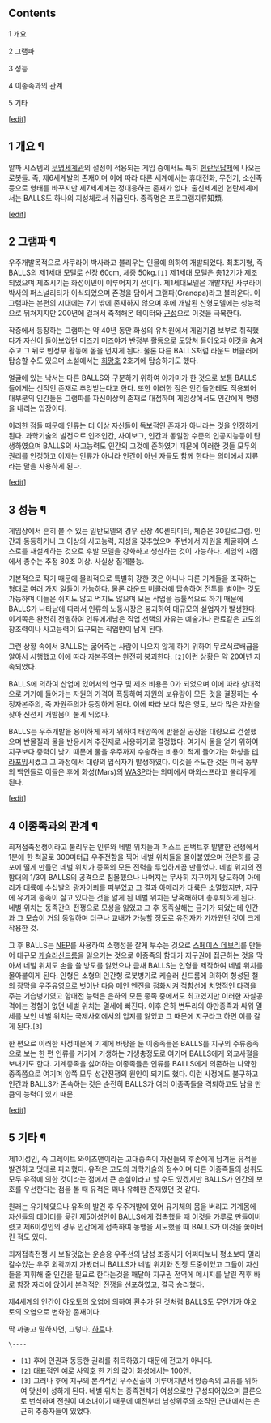 ## Contents

    

1 개요

2 그램파

3 성능

4 이종족과의 관계

5 기타

[[edit](http://rigvedawiki.net/r1/wiki.php/BALLS?action=edit&section=1)]

## 1 개요 ¶

알파 시스템의 [무명세계관](%EB%AC%B4%EB%AA%85%EC%84%B8%EA%B3%84%EA%B4%80.md)의 설정이 적용되는
게임 중에서도 특히 [현란무답제](%ED%98%84%EB%9E%80%EB%AC%B4%EB%8B%B5%EC%A0%9C.md)에 나오는
로봇들. 즉, 제6세계발의 존재이며 이에 따라 다른 세계에서는 휴대전화, 무전기, 소신족등으로 형태를 바꾸지만 제7세계에는 정대응하는 존재가
없다. 출신세계인 현란세계에서는 BALLS도 하나의 지성체로서 취급된다. 종족명은 프로그램지류知類.

[[edit](http://rigvedawiki.net/r1/wiki.php/BALLS?action=edit&section=2)]

## 2 그램파 ¶

우주개발목적으로 사쿠라이 박사라고 불리우는 인물에 의하여 개발되었다. 최초기형, 즉 BALLS의 제1세대 모델로 신장 60cm, 체중
50kg.`[1]` 제1세대 모델은 총12기가 제조되었으며 제조시기는 화성이민이 이루어지기 전이다. 제1세대모델은 개발자인 사쿠라이 박사의
퍼스널리티가 이식되었으며 존경을 담아서 그램파(Grandpa)라고 불리운다. 이 그램파는 본편의 시대에는 7기 밖에 존재하지 않으며 후에
개발된 신형모델에는 성능적으로 뒤쳐지지만 200년에 걸쳐서 축척해온 데이터와 [근성](%EA%B7%BC%EC%84%B1.md)으로
이것을 극복한다.

  

작중에서 등장하는 그램파는 약 40년 동안 화성의 유치원에서 게임기겸 보부로 취직했다가 자신이 돌아보았던 미즈키 미즈야가 반정부 활동으로
도망쳐 들어오자 이것을 숨겨주고 그 뒤로 반정부 활동에 몸을 던지게 된다. 물론 다른 BALLS처럼 라운드 버클러에 탑승할 수도 있으며
소설에서는 [희망호](%ED%9D%AC%EB%A7%9D%ED%98%B8.md) 2호기에 탑승하기도 했다.

  

얼굴에 있는 낙서는 다른 BALLS와 구분하기 위하여 야가미가 한 것으로 보통 BALLS들에게는 신적인 존재로 추앙받는다고 한다. 또한
이러한 점은 인간들한테도 적용되어 대부분의 인간들은 그램파를 자신이상의 존재로 대접하며 게임상에서도 인간에게 명령을 내리는 입장이다.

  

이러한 점들 때문에 인류는 더 이상 자신들이 독보적인 존재가 아니라는 것을 인정하게 된다. 과학기술의 발전으로 인조인간, 사이보그, 인간과
동일한 수준의 인공지능등이 탄생하였으며 BALLS의 사고능력도 인간의 그것에 준하였기 때문에 이러한 것들 모두의 권리를 인정하고 이제는
인류가 아니라 인간이 아닌 자들도 함께 한다는 의미에서 지류라는 말을 사용하게 된다.

[[edit](http://rigvedawiki.net/r1/wiki.php/BALLS?action=edit&section=3)]

## 3 성능 ¶

게임상에서 흔히 볼 수 있는 일반모델의 경우 신장 40센티미터, 체중은 30킬로그램. 인간과 동등하거나 그 이상의 사고능력, 지성을
갖추었으며 주변에서 자원을 채굴하여 스스로를 재설계하는 것으로 후발 모델을 강화하고 생산하는 것이 가능하다. 게임의 시점에서 총수는 추정
80조 이상. 사실상 집계불능.

  

기본적으로 작기 때문에 물리적으로 특별히 강한 것은 아니나 다른 기계들을 조작하는 형태로 여러 가지 일들이 가능하다. 물론 라운드 버클러에
탑승하여 전투를 벌이는 것도 가능하며 이들은 쉬지도 않고 먹지도 않으며 모든 작업을 능률적으로 하기 때문에 BALLS가 나타남에 따라서
인류의 노동시장은 붕괴하여 대규모의 실업자가 발생한다. 이계쪽은 완전히 전멸하여 인류에게남은 직업 선택의 자유는 예술가나 관료같은 고도의
창조력이나 사고능력이 요구되는 직업만이 남게 된다.

  

그런 상황 속에서 BALLS는 굶어죽는 사람이 나오지 않게 하기 위하여 무료식료배급을 알아서 시행했고 이에 따라 자본주의는 완전히 붕괴한다.
`[2]`이런 상황은 약 20여년 지속되었다.

  

BALLS에 의하여 산업에 있어서의 연구 및 제조 비용은 0가 되었으며 이에 따라 상대적으로 거기에 들어가는 자원의 가격이 폭등하여 자원의
보유량이 모든 것을 결정하는 수정자본주의, 즉 자원주의가 등장하게 된다. 이에 따라 보다 많은 영토, 보다 많은 자원을 찾아 신천지 개발붐이
불게 되었다.

  

BALLS는 우주개발을 용이하게 하기 위하여 태양쪽에 반물질 공장을 대량으로 건설했으며 반물질과 물을 반응시켜 추진제로 사용하기로 결정했다.
여기서 물을 얻기 위하여 지구보다 중력이 낮기 때문에 물을 우주까지 수송하는 비용이 적게 들어가는 화성을
[테라포밍](%ED%85%8C%EB%9D%BC%ED%8F%AC%EB%B0%8D.md)시켰고 그 과정에서 대량의 입식자가 발생하였다.
이것을 주도한 것은 미국 동부의 백인들로 이들은 후에 화성(Mars)의 [WASP](WASP.md)라는 의미에서 마와스프라고 불리우게
된다.

[[edit](http://rigvedawiki.net/r1/wiki.php/BALLS?action=edit&section=4)]

## 4 이종족과의 관계 ¶

최저접촉전쟁이라고 불리우는 인류와 네벌 위치들과 퍼스트 콘택트후 발발한 전쟁에서 1분에 한 척꼴로 300미터급 우주전함을 찍어 네벌 위치들을
몰아붙였으며 전은하를 공포에 떨게 만들던 네벌 위치가 종족의 모든 전력을 투입하게끔 만들었다. 네벌 위치의 전함대의 1/3이 BALLS의
공격으로 침몰했으나 나머지는 무사히 지구까지 당도하여 아메리카 대륙에 수십발의 광자어뢰를 퍼부었고 그 결과 아메리카 대륙은 소멸했지만,
지구에 유기체 종족이 살고 있다는 것을 알게 된 네벌 위치는 당혹해하며 총후퇴하게 된다. 네벌 위치는 동족간의 전쟁으로 모성을 잃었고 그 후
동족살해는 금기가 되었는데 인간과 그 모습이 거의 동일하며 더구나 교배가 가능할 정도로 유전자가 가까웠던 것이 크게 작용한 것.

  

그 후 BALLS는 [NEP](NEP.md)를 사용하여 소행성을 잘게 부수는 것으로 [스페이스 데브리](%EC%8A%A4%ED%8E%98%EC%9D%B4%EC%8A%A4%20%EB%8D%B0%EB%B8%8C%EB%A6%AC.md)를 만들어 대규모 [케슬러신드롬](%EC%BC%80%EC%8A%AC%EB%9F%AC%20%EC%8B%A0%EB%93%9C%EB%A1%AC.md)을 일으키는
것으로 이종족의 함대가 지구권에 접근하는 것을 막아서 네벌 위치도 손을 쓸 방도를 잃었으나 금새 BALLS는 인형을 제작하여 네벌 위치를
몰아붙이게 된다. 인형은 소형의 인간형 로봇병기로 케슬러 신드롬에 의하여 형성된 철의 장막을 우주유영으로 벗어난 다음 메인 엔진을 점화시켜
적함선에 치명적인 타격을 주는 기습병기였고 함대전 능력은 은하의 모든 종족 중에서도 최고였지만 이러한 자살공격에는 경험이 없던 네벌 위치는
열세에 빠진다. 이후 은하 변두리의 야만종족과 싸워 열세를 보인 네벌 위치는 국제사회에서의 입지를 잃었고 그 때문에 지구라고 하면 이를 갈게
된다.`[3]`

  

한 편으로 이러한 사정때문에 기계에 바탕을 둔 이종족들은 BALLS를 지구의 주류종족으로 보는 한 편 인류를 거기에 기생하는 기생충정도로
여기며 BALLS에게 외교사절을 보내기도 한다. 기계종족을 싫어하는 이종족들은 인류를 BALLS에게 의존하는 나약한 종족쯤으로 여기며 양쪽
모두 성간전쟁의 원인이 되기도 했다. 이런 사정에도 불구하고 인간과 BALLS가 존속하는 것은 순전히 BALLS가 여러 이종족들을 격퇴하고도
남을 만큼의 능력이 있기 때문.

[[edit](http://rigvedawiki.net/r1/wiki.php/BALLS?action=edit&section=5)]

## 5 기타 ¶

제1이성인, 즉 그레이트 와이즈맨이라는 고대종족이 자신들의 후손에게 남겨둔 유적을 발견하고 멋대로 파괴했다. 유적은 고도의 과학기술의
정수이며 다른 이종족들의 성취도 모두 유적에 의한 것이라는 점에서 큰 손실이라고 할 수도 있겠지만 BALLS가 인간의 보호를 우선한다는 점을
볼 때 유적은 꽤나 유해한 존재였던 것 같다.

  

원래는 유기체였으나 유적의 발견 후 우주개발에 있어 유기체의 몸을 버리고 기계몸에 자신들의 데이터를 옮긴 제5이성인이 BALLS에게 접촉했을
때 이것을 가루로 만들어버렸고 제6이성인의 경우 인간에게 접촉하여 동맹을 시도했을 때 BALLS가 이것을 쫓아버린 적도 있다.

  

최저접촉전쟁 시 보잘것없는 운송용 우주선의 남성 조종사가 어쩌다보니 평소보다 멀리 갈수있는 우주 외곽까지 가봤더니 BALLS가 네벌 위치와
전쟁 도중이었고 그들이 자신들을 지휘해 줄 인간을 필요로 한다는것을 깨달아 지구권 전역에 메시지를 날린 직후 바로 함장 자리에 앉아서
본격적인 전쟁을 선포하였고, 결국 승리했다.

  

제4세계의 인간이 야오토의 오염에 의하여 [환수](%ED%99%98%EC%88%98.md)가 된 것처럼 BALLS도 무언가가 야오토의
오염으로 변화한 존재이다.

  

딱 까놓고 말하자면, 그렇다. [하로](%ED%95%98%EB%A1%9C.md)다.

`\----`

  * `[1]` 후에 인권과 동등한 권리를 취득하였기 때문에 전고가 아니다.
  * `[2]` 대표적인 예로 [사익호](%EC%9D%B8%ED%98%95%EC%A0%84%EC%B0%A8.md) 한 기의 값이 화성에서는 100엔.
  * `[3]` 그러나 후에 지구의 본격적인 우주진출이 이루어지면서 양종족의 교류를 위하여 맞선이 성하게 된다. 네벌 위치는 종족전체가 여성으로만 구성되어있으며 클론으로 번식하며 전원이 미소녀이기 때문에 예전부터 남성위주의 조직인 군대에서는 은근히 추종자들이 있었다.

